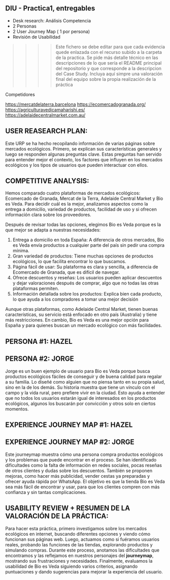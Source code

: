## DIU - Practica1, entregables


- Desk research: Análisis Competencia 
- 2 Personas 
- 2 User Journey Map  ( 1 por persona)
- Revisión de Usabilidad 


>>>> Este fichero se debe editar para que cada evidencia quede enlazada con el recurso subido a la carpeta de la practica. Se pide más detalle técnico en las descripciones de lo que sería el README principal del repositorio y que corresponde a la descripcion del Case Study.
>>>> Incluya aquí simpre una valoración final del equipo sobre la propia realización de la práctica


Competidores

https://mercatdelaterra.barcelona
https://ecomercadogranada.org/
https://agriculturavedicamaharishi.es/
https://adelaidecentralmarket.com.au/

## USER REASEARCH PLAN:
Este URP se ha hecho recopilando información de varias páginas sobre mercados ecológicos. Primero, se explican sus características generales y luego se responden algunas preguntas clave. Estas preguntas han servido para entender mejor el contexto, los factores que influyen en los mercados ecológicos y los tipos de usuarios que pueden interactuar con ellos.

## COMPETITIVE ANALYSIS:
Hemos comparado cuatro plataformas de mercados ecológicos: Ecomercado de Granada, Mercat de la Terra, Adelaide Central Market y Bio es Veda. Para decidir cuál es la mejor, analizamos aspectos como la entrega a domicilio, variedad de productos, facilidad de uso y si ofrecen información clara sobre los proveedores.

Después de revisar todas las opciones, elegimos Bio es Veda porque es la que mejor se adapta a nuestras necesidades:

1. Entrega a domicilio en toda España: A diferencia de otros mercados, Bio es Veda envía productos a cualquier parte del país sin pedir una compra mínima.
2. Gran variedad de productos: Tiene muchas opciones de productos ecológicos, lo que facilita encontrar lo que buscamos.
3. Página fácil de usar: Su plataforma es clara y sencilla, a diferencia de Ecomercado de Granada, que es difícil de navegar.
4. Ofrece descuentos y reseñas: Los usuarios pueden aplicar descuentos y dejar valoraciones después de comprar, algo que no todas las otras plataformas permiten.
5. Información detallada sobre los productos: Explica bien cada producto, lo que ayuda a los compradores a tomar una mejor decisión
   
Aunque otras plataformas, como Adelaide Central Market, tienen buenas características, su servicio está enfocado en otro país (Australia) y tiene más restricciones. En cambio, Bio es Veda es una mejor opción para España y para quienes buscan un mercado ecológico con más facilidades.

## PERSONA #1: HAZEL
## PERSONA #2: JORGE
Jorge es un buen ejemplo de usuario para Bio es Veda porque busca productos ecológicos fáciles de conseguir y de buena calidad para regalar a su familia. Lo diseñé como alguien que no piensa tanto en su propia salud, sino en la de los demás. Su historia muestra que tiene un vínculo con el campo y la vida rural, pero prefiere vivir en la ciudad. Esto ayuda a entender que no todos los usuarios estarán igual de interesados en los productos ecológicos, algunos los buscarán por convicción y otros solo en ciertos momentos.
## EXPERIENCE JOURNEY MAP #1: HAZEL
## EXPERIENCE JOURNEY MAP #2: JORGE
Este journeymap muestra cómo una persona compra productos ecológicos y los problemas que puede encontrar en el proceso. Se han identificado dificultades como la falta de información en redes sociales, pocas reseñas de otros clientes y dudas sobre los descuentos. También se proponen mejoras, como hacer más publicidad, vender cestas ya preparadas y ofrecer ayuda rápida por WhatsApp. El objetivo es que la tienda Bio es Veda sea más fácil de encontrar y usar, para que los clientes compren con más confianza y sin tantas complicaciones.

## USABILITY REVIEW + RESUMEN DE LA VALORACIÓN DE LA PRÁCTICA:
Para hacer esta práctica, primero investigamos sobre los mercados ecológicos en internet, buscando diferentes opciones y viendo cómo funcionan sus páginas web. Luego, actuamos como si fuéramos usuarios reales, probando las funciones de las tiendas, explorando productos y simulando compras. Durante este proceso, anotamos las dificultades que encontramos y las reflejamos en nuestros personajes del **journeymap**, mostrando sus frustraciones y necesidades. Finalmente, evaluamos la usabilidad de Bio es Veda siguiendo varios criterios, asignando puntuaciones y dando sugerencias para mejorar la experiencia del usuario.

